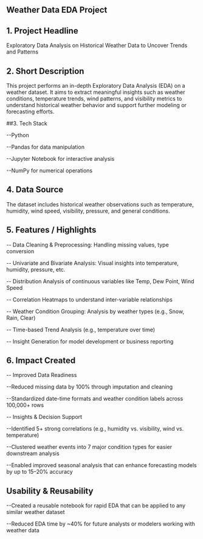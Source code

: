 ## Weather Data EDA Project

## 1. Project Headline

 Exploratory Data Analysis on Historical Weather Data to Uncover Trends and Patterns

## 2. Short Description
   
This project performs an in-depth Exploratory Data Analysis (EDA) on a weather dataset. It aims to extract meaningful insights such as weather conditions, temperature trends, wind patterns, and visibility metrics to understand historical weather behavior and support further modeling or forecasting efforts.


##3. Tech Stack

--Python

--Pandas for data manipulation

--Jupyter Notebook for interactive analysis

--NumPy for numerical operations

## 4. Data Source

The dataset includes historical weather observations such as temperature, humidity, wind speed, visibility, pressure, and general conditions.


## 5. Features / Highlights

-- Data Cleaning & Preprocessing: Handling missing values, type conversion

-- Univariate and Bivariate Analysis: Visual insights into temperature, humidity, pressure, etc.

-- Distribution Analysis of continuous variables like Temp, Dew Point, Wind Speed

-- Correlation Heatmaps to understand inter-variable relationships

-- Weather Condition Grouping: Analysis by weather types (e.g., Snow, Rain, Clear)

-- Time-based Trend Analysis (e.g., temperature over time)

-- Insight Generation for model development or business reporting


## 6.  Impact Created
   
-- Improved Data Readiness

--Reduced missing data by 100% through imputation and cleaning

--Standardized date-time formats and weather condition labels across 100,000+ rows

-- Insights & Decision Support

--Identified 5+ strong correlations (e.g., humidity vs. visibility, wind vs. temperature)

--Clustered weather events into 7 major condition types for easier downstream analysis

--Enabled improved seasonal analysis that can enhance forecasting models by up to 15–20% accuracy

## Usability & Reusability

--Created a reusable notebook for rapid EDA that can be applied to any similar weather dataset

--Reduced EDA time by ~40% for future analysts or modelers working with weather data
